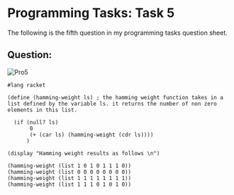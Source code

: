 # Programming Tasks: Task 5

The following is the fifth question in my programming tasks question sheet.

## Question:

![Pro5](https://i.imgur.com/VfAD57b.png "Pro task5")

```
#lang racket

(define (hamming-weight ls) ; the hamming weight function takes in a list defined by the variable ls. it returns the number of non zero elements in this list.
  
  (if (null? ls)
       0
       (+ (car ls) (hamming-weight (cdr ls))))
      )

(display "Hamming weight results as follows \n")

(hamming-weight (list 1 0 1 0 1 1 1 0))
(hamming-weight (list 0 0 0 0 0 0 0 0))
(hamming-weight (list 1 1 1 1 1 1 1 1))
(hamming-weight (list 1 1 1 0 1 0 1 0))
```
